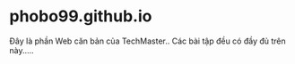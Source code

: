 # phobo99.github.io
Đây là phần Web căn bản của TechMaster.. Các bài tập đều có đầy đủ trên này.....
